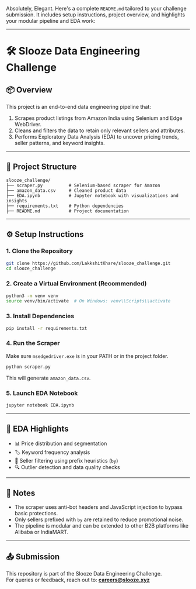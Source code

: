 Absolutely, Elegant. Here's a complete `README.md` tailored to your challenge submission. It includes setup instructions, project overview, and highlights your modular pipeline and EDA work:

---


# 🛠️ Slooze Data Engineering Challenge

## 📦 Overview

This project is an end-to-end data engineering pipeline that:

1. Scrapes product listings from Amazon India using Selenium and Edge WebDriver.
2. Cleans and filters the data to retain only relevant sellers and attributes.
3. Performs Exploratory Data Analysis (EDA) to uncover pricing trends, seller patterns, and keyword insights.

---

## 📁 Project Structure

```
slooze_challenge/
├── scraper.py          # Selenium-based scraper for Amazon
├── amazon_data.csv     # Cleaned product data
├── EDA.ipynb           # Jupyter notebook with visualizations and insights
├── requirements.txt    # Python dependencies
├── README.md           # Project documentation
```


---

## ⚙️ Setup Instructions

### 1. Clone the Repository

```bash
git clone https://github.com/LakkshitKhare/slooze_challenge.git
cd slooze_challenge
```

### 2. Create a Virtual Environment (Recommended)

```bash
python3 -m venv venv
source venv/bin/activate  # On Windows: venv\\Scripts\\activate
```

### 3. Install Dependencies

```bash
pip install -r requirements.txt
```

### 4. Run the Scraper

Make sure `msedgedriver.exe` is in your PATH or in the project folder.

```bash
python scraper.py
```

This will generate `amazon_data.csv`.

### 5. Launch EDA Notebook

```bash
jupyter notebook EDA.ipynb
```

---

## 🧪 EDA Highlights

- 📊 Price distribution and segmentation
- 🏷️ Keyword frequency analysis
- 🧹 Seller filtering using prefix heuristics (`by`)
- 🔍 Outlier detection and data quality checks

---

## 🧠 Notes

- The scraper uses anti-bot headers and JavaScript injection to bypass basic protections.
- Only sellers prefixed with `by` are retained to reduce promotional noise.
- The pipeline is modular and can be extended to other B2B platforms like Alibaba or IndiaMART.

---

## 📤 Submission

This repository is part of the Slooze Data Engineering Challenge.  
For queries or feedback, reach out to: **careers@slooze.xyz**
